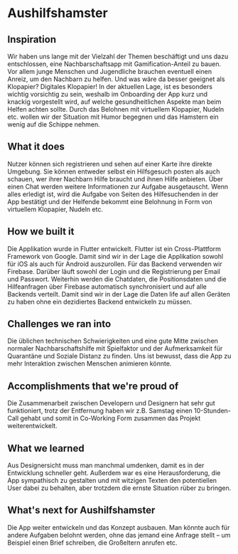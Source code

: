 # Aushilfshamster

## Inspiration
Wir haben uns lange mit der Vielzahl der Themen beschäftigt und uns dazu entschlossen, eine Nachbarschaftsapp mit Gamification-Anteil zu bauen. Vor allem junge Menschen und Jugendliche brauchen eventuell einen Anreiz, um den Nachbarn zu helfen. Und was wäre da besser geeignet als Klopapier? Digitales Klopapier! In der aktuellen Lage, ist es besonders wichtig vorsichtig zu sein, weshalb im Onboarding der App kurz und knackig vorgestellt wird, auf welche gesundheitlichen Aspekte man beim Helfen achten sollte. Durch das Belohnen mit virtuellem Klopapier, Nudeln etc. wollen wir der Situation mit Humor begegnen und das Hamstern ein wenig auf die Schippe nehmen.
## What it does
Nutzer können sich registrieren und sehen auf einer Karte ihre direkte Umgebung. Sie können entweder selbst ein Hilfsgesuch posten als auch schauen, wer ihrer Nachbarn Hilfe braucht und ihnen Hilfe anbieten. Über einen Chat werden weitere Informationen zur Aufgabe ausgetauscht. Wenn alles erledigt ist, wird die Aufgabe von Seiten des Hilfesuchenden in der App bestätigt und der Helfende bekommt eine Belohnung in Form von virtuellem Klopapier, Nudeln etc.
## How we built it
Die Applikation wurde in Flutter entwickelt. Flutter ist ein Cross-Plattform Framework von Google. Damit sind wir in der Lage die Applikation sowohl für iOS als auch für Android auszurollen. 
Für das Backend verwenden wir Firebase. Darüber läuft sowohl der Login und die Registrierung per Email und Passwort. Weiterhin werden die Chatdaten, die Positionsdaten und die Hilfeanfragen über Firebase automatisch synchronisiert und auf alle Backends verteilt. Damit sind wir in der Lage die Daten life auf allen Geräten zu haben ohne ein dezidiertes Backend entwickeln zu müssen.
## Challenges we ran into
Die üblichen technischen Schwierigkeiten und eine gute Mitte zwischen normaler Nachbarschaftshilfe mit Spielfaktor und der Aufmerksamkeit für Quarantäne und Soziale Distanz zu finden. Uns ist bewusst, dass die App zu mehr Interaktion zwischen Menschen animieren könnte.
## Accomplishments that we're proud of
Die Zusammenarbeit zwischen Developern und Designern hat sehr gut funktioniert, trotz der Entfernung haben wir z.B. Samstag einen 10-Stunden-Call gehabt und somit in Co-Working Form zusammen das Projekt weiterentwickelt.
## What we learned
Aus Designersicht muss man manchmal umdenken, damit es in der Entwicklung schneller geht. Außerdem war es eine Herausforderung, die App sympathisch zu gestalten und mit witzigen Texten den potentiellen User dabei zu behalten, aber trotzdem die ernste Situation rüber zu bringen. 
## What's next for Aushilfshamster
Die App weiter entwickeln und das Konzept ausbauen. Man könnte auch für andere Aufgaben belohnt werden, ohne das jemand eine Anfrage stellt – um Beispiel einen Brief schreiben, die Großeltern anrufen etc. 
